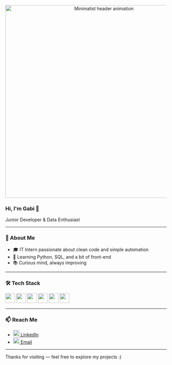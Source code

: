 <p align="center">
  <img src="https://media0.giphy.com/media/v1.Y2lkPTc5MGI3NjExeWFocndsZTUwNDJrOXUzdWV3cWZ1cDRvaTNuNW92dG84b3EyY3Q4ayZlcD12MV9pbnRlcm5hbF9naWZfYnlfaWQmY3Q9Zw/3oKIPnAiaMCws8nOsE/giphy.gif" width="600" alt="Minimalist header animation" />
</p>

### Hi, I'm Gabi 👋

Junior Developer & Data Enthusiast

---

### 🧠 About Me

- 🎓 IT Intern passionate about clean code and simple automation  
- 🐍 Learning Python, SQL, and a bit of front-end  
- 📚 Curious mind, always improving  

---

### 🛠️ Tech Stack

<p>
  <img src="https://cdn.jsdelivr.net/gh/devicons/devicon/icons/python/python-original.svg" height="30" />
  <img src="https://cdn.jsdelivr.net/gh/devicons/devicon/icons/html5/html5-original.svg" height="30" />
  <img src="https://cdn.jsdelivr.net/gh/devicons/devicon/icons/css3/css3-original.svg" height="30" />
  <img src="https://cdn.jsdelivr.net/gh/devicons/devicon/icons/javascript/javascript-original.svg" height="30" />
  <img src="https://cdn.jsdelivr.net/gh/devicons/devicon/icons/postgresql/postgresql-original.svg" height="30" />
  <img src="https://cdn.jsdelivr.net/gh/devicons/devicon/icons/git/git-original.svg" height="30" />
</p>

---

### 📫 Reach Me

- [<img src="https://cdn.jsdelivr.net/gh/devicons/devicon/icons/linkedin/linkedin-original.svg" height="20" /> LinkedIn](https://linkedin.com/in/gabcadasqueves1)  
- [<img src="https://cdn.jsdelivr.net/gh/devicons/devicon/icons/google/google-original.svg" height="20" /> Email](mailto:gabriellecadasqueves@hotmail.com)

---

Thanks for visiting — feel free to explore my projects :)
